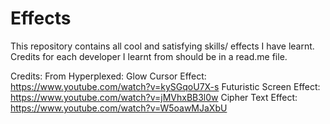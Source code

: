 # Effects
This repository contains all cool and satisfying skills/ effects I have learnt. Credits for each developer I learnt from should be in a read.me file.

Credits:
  From Hyperplexed: 
      Glow Cursor Effect: https://www.youtube.com/watch?v=kySGqoU7X-s
      Futuristic Screen Effect: https://www.youtube.com/watch?v=jMVhxBB3l0w
      Cipher Text Effect: https://www.youtube.com/watch?v=W5oawMJaXbU
